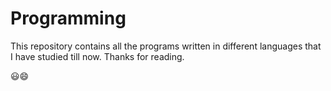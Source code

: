 # Programming
This repository contains all the programs written in different languages that I have studied till now.
Thanks for reading.

:smiley::smile:
